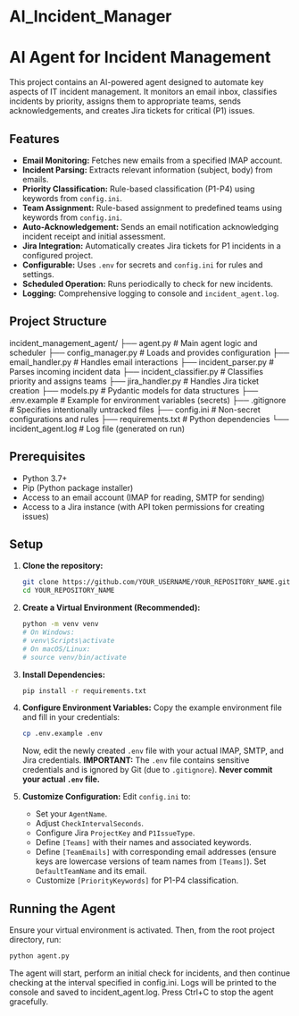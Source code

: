 # AI_Incident_Manager
# AI Agent for Incident Management

This project contains an AI-powered agent designed to automate key aspects of IT incident management. It monitors an email inbox, classifies incidents by priority, assigns them to appropriate teams, 
sends acknowledgements, and creates Jira tickets for critical (P1) issues.

## Features
- **Email Monitoring:** Fetches new emails from a specified IMAP account.
- **Incident Parsing:** Extracts relevant information (subject, body) from emails.
- **Priority Classification:** Rule-based classification (P1-P4) using keywords from `config.ini`.
- **Team Assignment:** Rule-based assignment to predefined teams using keywords from `config.ini`.
- **Auto-Acknowledgement:** Sends an email notification acknowledging incident receipt and initial assessment.
- **Jira Integration:** Automatically creates Jira tickets for P1 incidents in a configured project.
- **Configurable:** Uses `.env` for secrets and `config.ini` for rules and settings.
- **Scheduled Operation:** Runs periodically to check for new incidents.
- **Logging:** Comprehensive logging to console and `incident_agent.log`.

## Project Structure
incident_management_agent/
├── agent.py # Main agent logic and scheduler
├── config_manager.py # Loads and provides configuration
├── email_handler.py # Handles email interactions
├── incident_parser.py # Parses incoming incident data
├── incident_classifier.py # Classifies priority and assigns teams
├── jira_handler.py # Handles Jira ticket creation
├── models.py # Pydantic models for data structures
├── .env.example # Example for environment variables (secrets)
├── .gitignore # Specifies intentionally untracked files
├── config.ini # Non-secret configurations and rules
├── requirements.txt # Python dependencies
└── incident_agent.log # Log file (generated on run)


## Prerequisites
- Python 3.7+
- Pip (Python package installer)
- Access to an email account (IMAP for reading, SMTP for sending)
- Access to a Jira instance (with API token permissions for creating issues)

## Setup

1.  **Clone the repository:**
    ```bash
    git clone https://github.com/YOUR_USERNAME/YOUR_REPOSITORY_NAME.git
    cd YOUR_REPOSITORY_NAME
    ```

2.  **Create a Virtual Environment (Recommended):**
    ```bash
    python -m venv venv
    # On Windows:
    # venv\Scripts\activate
    # On macOS/Linux:
    # source venv/bin/activate
    ```

3.  **Install Dependencies:**
    ```bash
    pip install -r requirements.txt
    ```

4.  **Configure Environment Variables:**
    Copy the example environment file and fill in your credentials:
    ```bash
    cp .env.example .env
    ```
    Now, edit the newly created `.env` file with your actual IMAP, SMTP, and Jira credentials.
    **IMPORTANT:** The `.env` file contains sensitive credentials and is ignored by Git (due to `.gitignore`). **Never commit your actual `.env` file.**

5.  **Customize Configuration:**
    Edit `config.ini` to:
    - Set your `AgentName`.
    - Adjust `CheckIntervalSeconds`.
    - Configure Jira `ProjectKey` and `P1IssueType`.
    - Define `[Teams]` with their names and associated keywords.
    - Define `[TeamEmails]` with corresponding email addresses (ensure keys are lowercase versions of team names from `[Teams]`). Set `DefaultTeamName` and its email.
    - Customize `[PriorityKeywords]` for P1-P4 classification.

## Running the Agent
Ensure your virtual environment is activated. Then, from the root project directory, run:
```bash
python agent.py
```
The agent will start, perform an initial check for incidents, and then continue checking at the interval specified in config.ini. Logs will be printed to the console and saved to incident_agent.log.
Press Ctrl+C to stop the agent gracefully.
